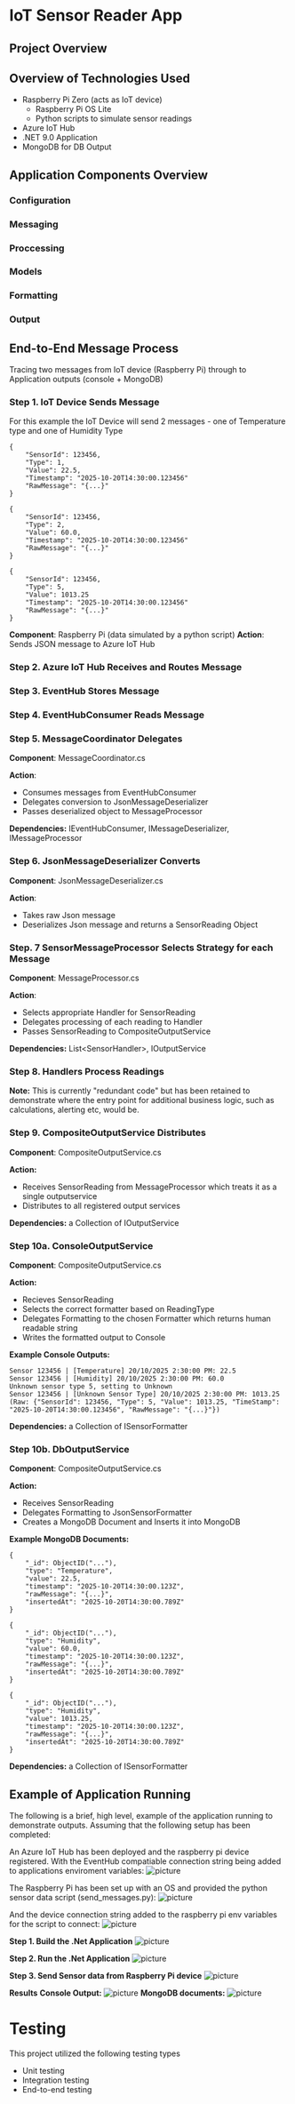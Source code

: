 # IoT Sensor Reader App
## Project Overview


## Overview of Technologies Used
- Raspberry Pi Zero (acts as IoT device)
	- Raspberry Pi OS Lite
	- Python scripts to simulate sensor readings
- Azure IoT Hub
- .NET 9.0 Application
- MongoDB for DB Output

## Application Components Overview 

### Configuration 

### Messaging 

### Proccessing

### Models

### Formatting

### Output


## End-to-End Message Process

Tracing two messages from IoT device (Raspberry Pi) through to Application outputs (console + MongoDB)

### Step 1. IoT Device Sends Message
For this example the IoT Device will send 2 messages - one of Temperature type and one of Humidity Type

```
{
	"SensorId": 123456,
	"Type": 1,
	"Value": 22.5,
	"Timestamp": "2025-10-20T14:30:00.123456"
	"RawMessage": "{...}"
}

{
	"SensorId": 123456,
	"Type": 2,
	"Value": 60.0,
	"Timestamp": "2025-10-20T14:30:00.123456"
	"RawMessage": "{...}"
}

{
	"SensorId": 123456,
	"Type": 5,
	"Value": 1013.25
	"Timestamp": "2025-10-20T14:30:00.123456"
	"RawMessage": "{...}"
}
```
**Component**: Raspberry Pi (data simulated by a python script)
**Action**: Sends JSON message to Azure IoT Hub


### Step 2. Azure IoT Hub Receives and Routes Message



### Step 3. EventHub Stores Message


### Step 4. EventHubConsumer Reads Message


### Step 5. MessageCoordinator Delegates

**Component**: MessageCoordinator.cs

**Action**:
- Consumes messages from EventHubConsumer
- Delegates conversion to JsonMessageDeserializer 
- Passes deserialized object to MessageProcessor


**Dependencies:** IEventHubConsumer, IMessageDeserializer, IMessageProcessor


### Step 6. JsonMessageDeserializer Converts

**Component**: JsonMessageDeserializer.cs

**Action**:
- Takes raw Json message
- Deserializes Json message and returns a SensorReading Object

### Step. 7 SensorMessageProcessor Selects Strategy for each Message 

**Component**: MessageProcessor.cs 

**Action**:
- Selects appropriate Handler for SensorReading
- Delegates processing of each reading to Handler 
- Passes SensorReading to CompositeOutputService 


**Dependencies:** List\<SensorHandler>, IOutputService 

### Step 8. Handlers Process Readings

**Note:** This is currently "redundant code" but has been retained to demonstrate where the entry point for additional business logic, such as calculations, alerting etc, would be.


### Step 9. CompositeOutputService Distributes

**Component**: CompositeOutputService.cs

**Action:** 
- Receives SensorReading from MessageProcessor which treats it as a single outputservice
- Distributes to all registered output services


**Dependencies:** a Collection of IOutputService

### Step 10a. ConsoleOutputService 

**Component**: CompositeOutputService.cs

**Action:** 
- Recieves SensorReading
- Selects the correct formatter based on ReadingType
- Delegates Formatting to the chosen Formatter which returns human readable string
- Writes the formatted output to Console


**Example Console Outputs:**
```
Sensor 123456 | [Temperature] 20/10/2025 2:30:00 PM: 22.5
Sensor 123456 | [Humidity] 20/10/2025 2:30:00 PM: 60.0
Unknown sensor type 5, setting to Unknown
Sensor 123456 | [Unknown Sensor Type] 20/10/2025 2:30:00 PM: 1013.25 (Raw: {"SensorId": 123456, "Type": 5, "Value": 1013.25, "TimeStamp": "2025-10-20T14:30:00.123456", "RawMessage": "{...}"})
```

**Dependencies:** a Collection of ISensorFormatter

### Step 10b. DbOutputService

**Component**: CompositeOutputService.cs

**Action:** 
- Receives SensorReading
- Delegates Formatting to JsonSensorFormatter
- Creates a MongoDB Document and Inserts it into MongoDB

**Example MongoDB Documents:**
```
{
	"_id": ObjectID("..."),
	"type": "Temperature",
	"value": 22.5,
	"timestamp": "2025-10-20T14:30:00.123Z",
	"rawMessage": "{...}",
	"insertedAt": "2025-10-20T14:30:00.789Z"
}

{
	"_id": ObjectID("..."),
	"type": "Humidity",
	"value": 60.0,
	"timestamp": "2025-10-20T14:30:00.123Z",
	"rawMessage": "{...}",
	"insertedAt": "2025-10-20T14:30:00.789Z"
}

{
	"_id": ObjectID("..."),
	"type": "Humidity",
	"value": 1013.25,
	"timestamp": "2025-10-20T14:30:00.123Z",
	"rawMessage": "{...}",
	"insertedAt": "2025-10-20T14:30:00.789Z"
}
```

**Dependencies:** a Collection of ISensorFormatter


## Example of Application Running

The following is a brief, high level, example of the application running to demonstrate outputs. 
Assuming that the following setup has been completed:

An Azure IoT Hub has been deployed and the raspberry pi device registered. 
With the EventHub compatiable connection string being added to applications enviroment variables:
![picture](readmepictures/event_hub_endpoint_string.png)

The Raspberry Pi has been set up with an OS and provided the python sensor data script (send_messages.py): 
![picture](readmepictures/pi.png)

And the device connection string added to the raspberry pi env variables for the script to connect:
![picture](readmepictures/iothub_device_string.png)

**Step 1. Build the .Net Application** 
![picture](readmepictures/buildapp.png)

**Step 2. Run the .Net Application** 
![picture](readmepictures/runapp.png)

**Step 3. Send Sensor data from Raspberry Pi device** 
![picture](readmepictures/send_messages_from_pi.png)

**Results** 
**Console Output:** 
![picture](readmepictures/app_console_output.png)
**MongoDB documents:** 
![picture](readmepictures/mongodb_documents.png)


# Testing 

This project utilized the following testing types
- Unit testing
- Integration testing
- End-to-end testing